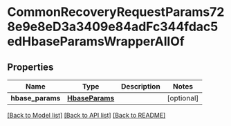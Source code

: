 # CommonRecoveryRequestParams728e9e8eD3a3409e84adFc344fdac5edHbaseParamsWrapperAllOf


## Properties
Name | Type | Description | Notes
------------ | ------------- | ------------- | -------------
**hbase_params** | [**HbaseParams**](HbaseParams.md) |  | [optional] 

[[Back to Model list]](../README.md#documentation-for-models) [[Back to API list]](../README.md#documentation-for-api-endpoints) [[Back to README]](../README.md)


